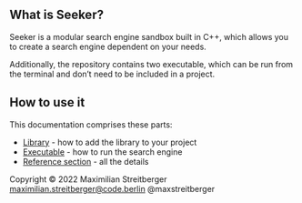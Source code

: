 <a id="top"></a>
## What is Seeker?

Seeker is a modular search engine sandbox built in C++, which allows you to create a search engine dependent on your needs.

Additionally, the repository contains two executable, which can be run from the terminal and don’t need to be included in a project.

## How to use it
This documentation comprises these parts:

* [Library](docs/library.md#top) - how to add the library to your project
* [Executable](docs/executable.md#top) - how to run the search engine
* [Reference section](docs/README.md#top) - all the details


Copyright © 2022 Maximilian Streitberger maximilian.streitberger@code.berlin @maxstreitberger
